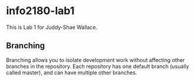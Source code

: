 # info2180-lab1

This is Lab 1 for Juddy-Shae Wallace.

## Branching

Branching allows you to isolate development work without affecting other branches in the repository.  Each repository has one default branch (usually called master), and can have multiple other branches.
